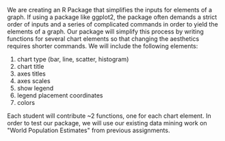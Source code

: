 We are creating an R Package that simplifies the inputs for elements of a graph. If using a package like ggplot2, the package often demands a strict order of inputs and a series of complicated commands in order to yield the elements of a graph. Our package will simplify this process by writing functions for several chart elements so that changing the aesthetics requires shorter commands. We will include the following elements:
1. chart type (bar, line, scatter, histogram)
2. chart title
2. axes titles
4. axes scales
5. show legend
6. legend placement coordinates
7. colors

Each student will contribute ~2 functions, one for each chart element. In order to test our package, we will use our existing data mining work on "World Population Estimates" from previous assignments. 
